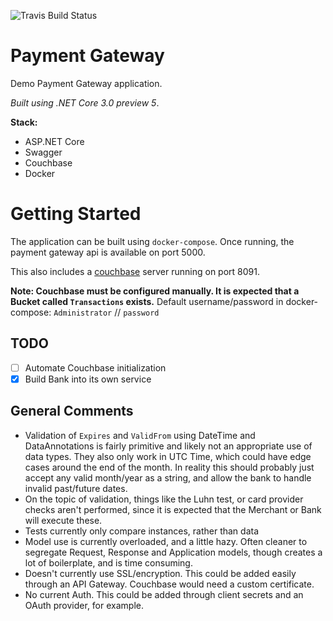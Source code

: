 ![Travis Build Status](https://api.travis-ci.com/MetalMichael/payment-gateway.svg?branch=master)

# Payment Gateway

Demo Payment Gateway application.

*Built using .NET Core 3.0 preview 5*.

**Stack:**
 - ASP.NET Core
 - Swagger
 - Couchbase
 - Docker

# Getting Started

The application can be built using `docker-compose`.
Once running, the payment gateway api is available on port 5000.

This also includes a [couchbase](https://www.couchbase.com/) server running on port 8091.

**Note: Couchbase must be configured manually. It is expected that a Bucket called `Transactions` exists.**
Default username/password in docker-compose: `Administrator` // `password`

## TODO

- [ ] Automate Couchbase initialization
- [x] Build Bank into its own service

## General Comments
* Validation of `Expires` and `ValidFrom` using DateTime and DataAnnotations is fairly primitive and likely not an appropriate use of data types. They also only work in UTC Time, which could have edge cases around the end of the month. In reality this should probably just accept any valid month/year as a string, and allow the bank to handle invalid past/future dates.
* On the topic of validation, things like the Luhn test, or card provider checks aren't performed, since it is expected that the Merchant or Bank will execute these.
* Tests currently only compare instances, rather than data
* Model use is currently overloaded, and a little hazy. Often cleaner to segregate Request, Response and Application models, though creates a lot of boilerplate, and is time consuming.
* Doesn't currently use SSL/encryption. This could be added easily through an API Gateway. Couchbase would need a custom certificate.
* No current Auth. This could be added through client secrets and an OAuth provider, for example.